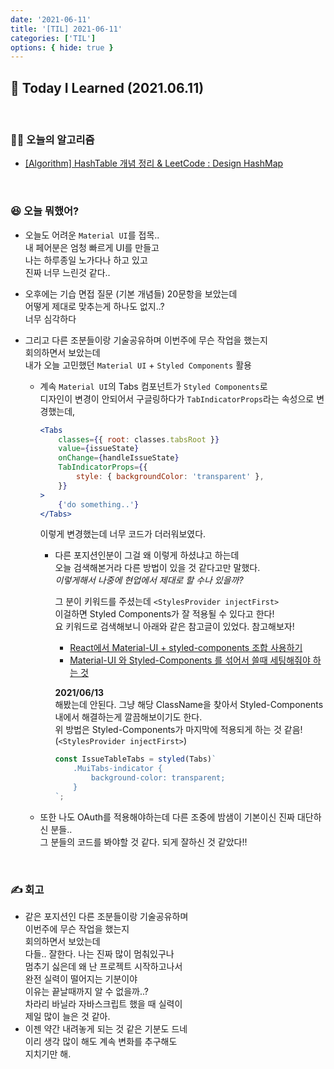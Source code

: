 ```yaml
---
date: '2021-06-11'
title: '[TIL] 2021-06-11'
categories: ['TIL']
options: { hide: true }
---
```


## 🚀 Today I Learned (2021.06.11)

<br/>

### **👨‍💻 오늘의 알고리즘**

-   [[Algorithm] HashTable 개념 정리 & LeetCode : Design HashMap](https://17-sss.github.io/2021-06-11-HashTable_개념정리,_Design_HashMap)

<br/>

### **😆 오늘 뭐했어?**

-   오늘도 어려운 `Material UI`를 접목..  
    내 페어분은 엄청 빠르게 UI를 만들고  
    나는 하루종일 노가다나 하고 있고  
    진짜 너무 느린것 같다..
-   오후에는 기습 면접 질문 (기본 개념들) 20문항을 보았는데  
    어떻게 제대로 맞추는게 하나도 없지..?  
    너무 심각하다
-   그리고 다른 조분들이랑 기술공유하며
    이번주에 무슨 작업을 했는지  
    회의하면서 보았는데  
    내가 오늘 고민했던 `Material UI` + `Styled Components` 활용

    -   계속 `Material UI`의 Tabs 컴포넌트가 `Styled Components`로  
         디자인이 변경이 안되어서 구글링하다가 `TabIndicatorProps`라는 속성으로 변경했는데,

        ```jsx
        <Tabs
            classes={{ root: classes.tabsRoot }}
            value={issueState}
            onChange={handleIssueState}
            TabIndicatorProps={{
                style: { backgroundColor: 'transparent' },
            }}
        >
            {'do something..'}
        </Tabs>
        ```

        이렇게 변경했는데 너무 코드가 더러워보였다.

        -   다른 포지션인분이 그걸 왜 이렇게 하셨냐고 하는데  
            오늘 검색해본거라 다른 방법이 있을 것 같다고만 말했다.  
            _이렇게해서 나중에 현업에서 제대로 할 수나 있을까?_

            그 분이 키워드를 주셨는데 `<StylesProvider injectFirst>`  
            이걸하면 Styled Components가 잘 적용될 수 있다고 한다!  
            요 키워드로 검색해보니 아래와 같은 참고글이 있었다. 참고해보자!
            - [React에서 Material-UI + styled-components 조합 사용하기](https://velog.io/@mandariin/React에서-Material-UI-styled-components-조합-사용하기)
            - [Material-UI 와 Styled-Components 를 섞어서 쓸때 세팅해줘야 하는 것](https://iamssen.medium.com/material-ui-와-styled-components-를-섞어서-쓸때-세팅해줘야-하는-것-76570015a89)  

            **2021/06/13**  
            해봤는데 안된다. 그냥 해당 ClassName을 찾아서 Styled-Components내에서 해결하는게 깔끔해보이기도 한다.  
            위 방법은 Styled-Components가 마지막에 적용되게 하는 것 같음!(`<StylesProvider injectFirst>`)  
            ```jsx
            const IssueTableTabs = styled(Tabs)`
                .MuiTabs-indicator {
                    background-color: transparent;
                }
            `;
            ```

    -   또한 나도 OAuth를 적용해야하는데 다른 조중에 밤샘이 기본이신 진짜 대단하신 분들..  
        그 분들의 코드를 봐야할 것 같다. 되게 잘하신 것 같았다!!

<br/>

### **✍️ 회고**

-   같은 포지션인 다른 조분들이랑 기술공유하며  
    이번주에 무슨 작업을 했는지  
    회의하면서 보았는데  
    다들.. 잘한다. 나는 진짜 많이 멈춰있구나  
    멈추기 싫은데 왜 난 프로젝트 시작하고나서  
    완전 실력이 떨어지는 기분이야  
    이유는 끝날때까지 알 수 없을까..?  
    차라리 바닐라 자바스크립트 했을 때 실력이  
    제일 많이 늘은 것 같아.
-   이젠 약간 내려놓게 되는 것 같은 기분도 드네  
     이리 생각 많이 해도 계속 변화를 추구해도  
     지치기만 해.
